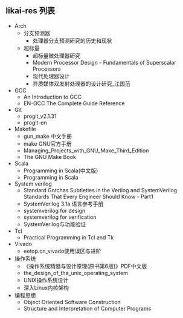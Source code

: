 ## likai-res 列表

- Arch
  - 分支预测器
    - 处理器分支预测研究的历史和现状
  - 超标量
    - 超标量微处理器研究
    - Modern Processor Design - Fundamentals of Superscalar Processors
    - 现代处理器设计 
    - 异质媒体双发射处理器的设计研究_江国范
- GCC
  - An Introduction to GCC
  - EN-GCC The Complete Guide Reference
- Git
  - progit_v2.1.31
  - progit-en
- Makefile
  - gun_make 中文手册
  - make GNU官方手册
  - Managing_Projects_with_GNU_Make_Third_Edition
  - The GNU Make Book
- Scala
  - Programming in Scala(中文版)
  - Programming in Scala
- System verilog
  - Standard Gotchas Subtleties in the Verilog and SystemVerilog Standards That
    Every Engineer Should Know - Part1
  - SystemVerilog 3.1a 语言参考手册
  - systemverilog for design
  - systemverilog for verification
  - SystemVerilog与功能验证
- Tcl
  - Practical Programming in Tcl and Tk
- Vivado
  - eetop.cn_vivado使用误区与进阶
- 操作系统
  - 《操作系统精髓与设计原理(原书第6版)》PDF中文版
  - the_design_of_the_unix_operating_system
  - UNIX操作系统设计
  - 深入Linux内核架构
- 编程思想
  - Object Oriented Software Construction
  - Structure and Interpretation of Computer Programs